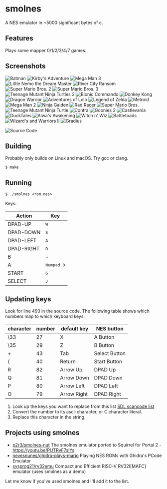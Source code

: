 # smolnes

A NES emulator in ~5000 significant bytes of c.

## Features

Plays some mapper 0/1/2/3/4/7 games.

## Screenshots

![Batman](img/batman.gif)
![Kirby's Adventure](img/kirby.gif)
![Mega Man 3](img/mm3.gif)
![Little Nemo the Dream Master](img/nemo.gif)
![River City Ransom](img/rcr.gif)
![Super Mario Bros. 2](img/smb2.gif)
![Super Mario Bros. 3](img/smb3.gif)
![Teenage Mutant Ninja Turtles 2](img/tmnt2.gif)
![Bionic Commando](img/bc.gif)
![Donkey Kong](img/dk.gif)
![Dragon Warrior](img/dw.gif)
![Adventures of Lolo](img/lolo.gif)
![Legend of Zelda](img/loz.gif)
![Metroid](img/met.gif)
![Mega Man 2](img/mm2.gif)
![Ninja Gaiden](img/ng.gif)
![Rad Racer](img/rr.gif)
![Super Mario Bros.](img/smb.gif)
![Teenage Mutant Ninja Turtle](img/tmnt.gif)
![Contra](img/contra.gif)
![Goonies 2](img/g2.gif)
![Castlevania](img/cv.gif)
![DuckTales](img/dt.gif)
![Alwa's Awakening](img/alwa.gif)
![Witch n' Wiz](img/wnw.gif)
![Battletoads](img/bt.gif)
![Wizard's and Warriors II](img/ww2.gif)
![Gradius](img/grad.gif)

![Source Code](img/smolnes.png)

## Building

Probably only builds on Linux and macOS. Try gcc or clang.

```
$ make
```

## Running

```
$ ./smolnes <rom.nes>
```

Keys:

| Action | Key |
| --- | --- |
| DPAD-UP | <kbd>W</kbd> |
| DPAD-DOWN | <kbd>S</kbd> |
| DPAD-LEFT | <kbd>A</kbd> |
| DPAD-RIGHT | <kbd>D</kbd> |
| B | <kbd>→</kbd> |
| A | <kbd>Numpad 0</kbd> |
| START | <kbd>G</kbd> |
| SELECT | <kbd>J</kbd> |

## Updating keys

Look for line 493 in the source code. The following table shows which
numbers map to which keyboard keys:

| character | number | default key | NES button |
| - | - | - | - |
| \33 | 27 | X | A Button |
| \35 | 29 | Z | B Button |
| + | 43 | Tab | Select Button |
| ( | 40 | Return | Start Button |
| R | 82 | Arrow Up | DPAD Up |
| Q | 81 | Arrow Down | DPAD Down |
| P | 80 | Arrow Left | DPAD Left |
| O | 79 | Arrow Right | DPAD Right |

1. Look up the keys you want to replace from this list [SDL scancode list](https://github.com/libsdl-org/SDL/blob/SDL2/include/SDL_scancode.h)
1. Convert the number to its ascii character, or C character literal.
1. Replace this character in the string.

## Projects using smolnes

* [p2r3/smolnes-nut](https://github.com/p2r3/smolnes-nut) The smolnes emulator
  ported to Squirrel for Portal 2 - https://youtu.be/PUTRvF7slYs
* [nevesnunes/ghidra-plays-mario](https://github.com/nevesnunes/ghidra-plays-mario)
  Playing NES ROMs with Ghidra's PCode Emulator
* [sysprog21/rv32emu](https://github.com/sysprog21/rv32emu) Compact and
  Efficient RISC-V RV32I[MAFC] emulator (uses smolnes as a demo)

Let me know if you've used smolnes and I'll add it to the list.
